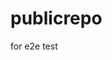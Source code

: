 # publicrepo
for e2e test






































































































































































































































































































































































































































































































































































































































































































































































































































































































































































































































































































































































































































































































































































































































































































































































































































































































































































































































































































































































































































































































































































































































































































































































































































































































































































































































































































































































































































































































































































































































































































































































































































































































































































































































































































































































































































































































































































































































































































































































































































































































































































































































































































































